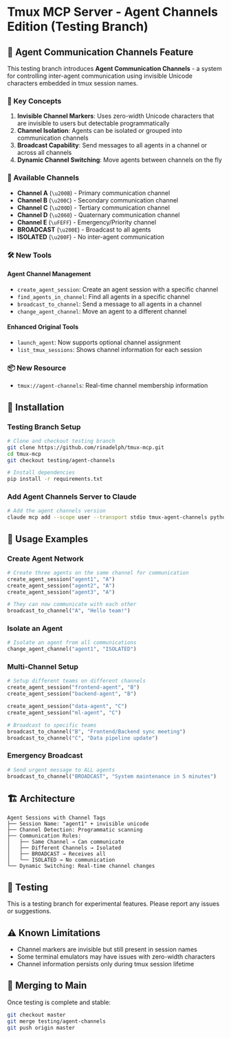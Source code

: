# Tmux MCP Server - Agent Channels Edition (Testing Branch)

## 🚀 Agent Communication Channels Feature

This testing branch introduces **Agent Communication Channels** - a system for controlling inter-agent communication using invisible Unicode characters embedded in tmux session names.

### 🎯 Key Concepts

1. **Invisible Channel Markers**: Uses zero-width Unicode characters that are invisible to users but detectable programmatically
2. **Channel Isolation**: Agents can be isolated or grouped into communication channels
3. **Broadcast Capability**: Send messages to all agents in a channel or across all channels
4. **Dynamic Channel Switching**: Move agents between channels on the fly

### 📡 Available Channels

- **Channel A** (`\u200B`) - Primary communication channel
- **Channel B** (`\u200C`) - Secondary communication channel  
- **Channel C** (`\u200D`) - Tertiary communication channel
- **Channel D** (`\u2060`) - Quaternary communication channel
- **Channel E** (`\uFEFF`) - Emergency/Priority channel
- **BROADCAST** (`\u200E`) - Broadcast to all agents
- **ISOLATED** (`\u200F`) - No inter-agent communication

### 🛠️ New Tools

#### Agent Channel Management
- `create_agent_session`: Create an agent session with a specific channel
- `find_agents_in_channel`: Find all agents in a specific channel
- `broadcast_to_channel`: Send a message to all agents in a channel
- `change_agent_channel`: Move an agent to a different channel

#### Enhanced Original Tools
- `launch_agent`: Now supports optional channel assignment
- `list_tmux_sessions`: Shows channel information for each session

### 📦 New Resource
- `tmux://agent-channels`: Real-time channel membership information

## 🔧 Installation

### Testing Branch Setup
```bash
# Clone and checkout testing branch
git clone https://github.com/rinadelph/tmux-mcp.git
cd tmux-mcp
git checkout testing/agent-channels

# Install dependencies
pip install -r requirements.txt
```

### Add Agent Channels Server to Claude
```bash
# Add the agent channels version
claude mcp add --scope user --transport stdio tmux-agent-channels python "$(pwd)/tmux_mcp_agent_channels.py"
```

## 📖 Usage Examples

### Create Agent Network
```python
# Create three agents on the same channel for communication
create_agent_session("agent1", "A")
create_agent_session("agent2", "A") 
create_agent_session("agent3", "A")

# They can now communicate with each other
broadcast_to_channel("A", "Hello team!")
```

### Isolate an Agent
```python
# Isolate an agent from all communications
change_agent_channel("agent1", "ISOLATED")
```

### Multi-Channel Setup
```python
# Setup different teams on different channels
create_agent_session("frontend-agent", "B")
create_agent_session("backend-agent", "B")

create_agent_session("data-agent", "C")
create_agent_session("ml-agent", "C")

# Broadcast to specific teams
broadcast_to_channel("B", "Frontend/Backend sync meeting")
broadcast_to_channel("C", "Data pipeline update")
```

### Emergency Broadcast
```python
# Send urgent message to ALL agents
broadcast_to_channel("BROADCAST", "System maintenance in 5 minutes")
```

## 🏗️ Architecture

```
Agent Sessions with Channel Tags
├── Session Name: "agent1" + invisible unicode
├── Channel Detection: Programmatic scanning
├── Communication Rules:
│   ├── Same Channel → Can communicate
│   ├── Different Channels → Isolated
│   ├── BROADCAST → Receives all
│   └── ISOLATED → No communication
└── Dynamic Switching: Real-time channel changes
```

## 🧪 Testing

This is a testing branch for experimental features. Please report any issues or suggestions.

## ⚠️ Known Limitations

- Channel markers are invisible but still present in session names
- Some terminal emulators may have issues with zero-width characters
- Channel information persists only during tmux session lifetime

## 🔄 Merging to Main

Once testing is complete and stable:
```bash
git checkout master
git merge testing/agent-channels
git push origin master
```